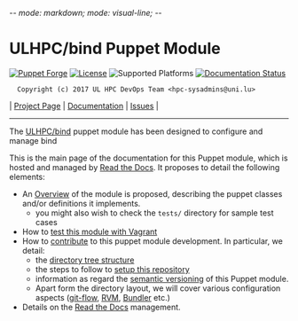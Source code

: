 -*- mode: markdown; mode: visual-line;  -*-

# ULHPC/bind Puppet Module 

[![Puppet Forge](http://img.shields.io/puppetforge/v/ULHPC/bind.svg)](https://forge.puppetlabs.com/ULHPC/bind)
[![License](http://img.shields.io/:license-GPL3.0-blue.svg)](LICENSE)
![Supported Platforms](http://img.shields.io/badge/platform-debian|redhat|centos-lightgrey.svg)
[![Documentation Status](https://readthedocs.org/projects/ulhpc-puppet-bind/badge/?version=latest)](https://readthedocs.org/projects/ulhpc-puppet-bind/?badge=latest)

      Copyright (c) 2017 UL HPC DevOps Team <hpc-sysadmins@uni.lu>

| [Project Page](https://github.com/ULHPC/puppet-bind) | [Documentation](http://ulhpc-puppet-bind.readthedocs.org/en/latest/) | [Issues](https://github.com/ULHPC/puppet-bind/issues) |


-----------
The [ULHPC/bind](https://github.com/ULHPC/puppet-bind) puppet module has been designed to configure and manage bind

This is the main page of the documentation for this Puppet module, which is hosted and managed by [Read the Docs](http://ulhpc-bind.readthedocs.org/en/latest/).
It proposes to detail the following elements:

* An [Overview](overview.md) of the module is proposed, describing the puppet classes and/or definitions it implements.
     - you might also wish to check the `tests/` directory for sample test cases 
* How to [test this module with Vagrant](vagrant.md)
* How to [contribute](contributing/index.md) to this puppet module development. In particular, we detail:
     - the [directory tree structure](contributing/layout.md)
	 - the steps to follow to [setup this repository](contributing/setup.md)
	 - information as regard the [semantic versioning](contributing/versioning.md) of this Puppet module. 
     - Apart form the directory layout, we will cover various configuration aspects ([git-flow](https://github.com/nvie/gitflow), [RVM](https://rvm.io/), [Bundler](http://bundler.io/) etc.)
* Details on the [Read the Docs](http://ulhpc-puppet-bind.readthedocs.org/en/latest/) management.


